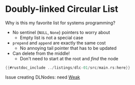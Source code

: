 # Doubly-linked Circular List

Why is this my favorite list for systems programming?
* No sentinel (`NULL`, `None`) pointers to worry about
  - Empty list is not a special case
* `prepend` and `append` are exactly the same cost
  - No annoying tail pointer that has to be updated
* Can delete from the middle!
  - Don't need to start at the root and _find_ the node

```rust
{{#rustdoc_include ../listings/dlc-01/src/main.rs:here}}
```

Issue creating DLNodes: need [Weak](https://doc.rust-lang.org/std/rc/struct.Rc.html)



